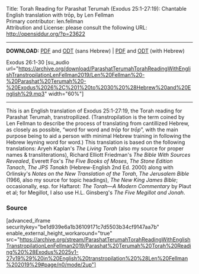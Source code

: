 <html>
<head></head>
<body>
Title: Torah Reading for Parashat Terumah (Exodus 25:1-27:19): Chantable English translation with trōp, by Len Fellman<br />
Primary contributor: len.fellman<br />
Attribution and License: please consult the following URL: <a href="http://opensiddur.org/?p=23622">http://opensiddur.org/?p=23622</a>
<p />
<hr />

<style type="text/css" media="all">.printfriendly {display: none!important;}</style>

<strong>DOWNLOAD:</strong> <a href="https://archive.org/download/ParashatTerumahTorahReadingWithEnglishTranstropilationLenFellman2019/Parashat%20Terumah%20Torah%20Reading%20%28Exodus%2025v1-27v19%29%20in%20English%20transtropilation%20%28Len%20Fellman%202019%29%20-%20english%20only.pdf">PDF</a> and <a href="https://archive.org/download/ParashatTerumahTorahReadingWithEnglishTranstropilationLenFellman2019/Parashat%20Terumah%20Torah%20Reading%20%28Exodus%2025v1-27v19%29%20in%20English%20transtropilation%20%28Len%20Fellman%202019%29%20-%20english%20only.odt">ODT</a> (sans Hebrew) | <a href="https://archive.org/download/ParashatTerumahTorahReadingWithEnglishTranstropilationLenFellman2019/Parashat%20Terumah%20Torah%20Reading%20%28Exodus%2025v1-27v19%29%20in%20English%20transtropilation%20%28Len%20Fellman%202019%29.pdf">PDF</a> and <a href="https://archive.org/download/ParashatTerumahTorahReadingWithEnglishTranstropilationLenFellman2019/Parashat%20Terumah%20Torah%20Reading%20%28Exodus%2025v1-27v19%29%20in%20English%20transtropilation%20%28Len%20Fellman%202019%29.odt">ODT</a> (with Hebrew)

Exodus 26:1-30 [su_audio url="https://archive.org/download/ParashatTerumahTorahReadingWithEnglishTranstropilationLenFellman2019/Len%20Fellman%20-%20Parashat%20Terumah%20-%20Exodus%2026%2C%201%20to%2030%20%28Hebrew%20and%20English%29.mp3" width="60%"]

<hr />

This is an English translation of Exodus 25:1-27:19, the Torah reading for Parashat Terumah, transtropilized. (Transtropilation is the term coined by Len Fellman to describe the process of translating from cantillized Hebrew, as closely as possible, “word for word and <em>trōp</em> for <em>trōp</em>”, with the main purpose being to aid a person with minimal Hebrew training in following the Hebrew leyning word for word.) This translation is based on the following translations: Aryeh Kaplan's <em>The Living Torah</em> (also my source for proper names & transliterations), Richard Elliott Friedman's <em>The Bible With Sources Revealed</em>, Everett Fox's <em>The Five Books of Moses</em>, <em>The Stone Edition Tanach</em>, <em>The JPS Tanakh</em> (Hebrew-English 2nd Ed. 2000) along with Orlinsky's <em>Notes on the New Translation of the Torah</em>, <em>The Jerusalem Bible</em> (1966, also my source for topic headings), <em>The New King James Bible</em>; occasionally, esp. for Haftarot: <em>The Torah—A Modern Commentary</em> by Plaut et al; for Megillot, I also use H.L. Ginsberg's <em>The Five Megillot and Jonah</em>.

<h3>Source</h3>

[advanced_iframe securitykey="be1d939e6a1b36109171c7d5503b34cf9147aa7b" enable_external_height_workaround="true" src="https://archive.org/stream/ParashatTerumahTorahReadingWithEnglishTranstropilationLenFellman2019/Parashat%20Terumah%20Torah%20Reading%20%28Exodus%2025v1-27v19%29%20in%20English%20transtropilation%20%28Len%20Fellman%202019%29#page/n0/mode/2up"]


</body>
</html>
